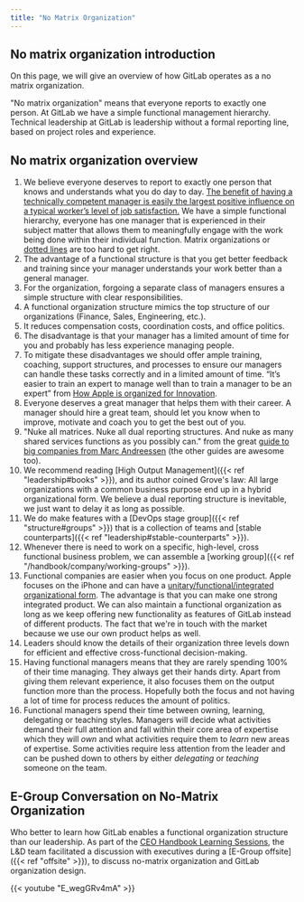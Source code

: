 ```yaml
---
title: "No Matrix Organization"
---
```


## No matrix organization introduction

On this page, we will give an overview of how GitLab operates as a no matrix
organization.

"No matrix organization" means that everyone reports to exactly one person. At
GitLab we have a simple functional management hierarchy. Technical leadership at
GitLab is leadership without a formal reporting line, based on project roles and
experience.

## No matrix organization overview

1. We believe everyone deserves to report to exactly one person that knows and understands what you do day to day. [The benefit of having a technically competent manager is easily the largest positive influence on a typical worker’s level of job satisfaction.](https://hbr.org/2016/12/if-your-boss-could-do-your-job-youre-more-likely-to-be-happy-at-work) We have a simple functional hierarchy, everyone has one manager that is experienced in their subject matter that allows them to meaningfully engage with the work being done within their individual function. Matrix organizations or [dotted lines](https://www.global-integration.com/glossary/dotted-line-reporting/) are too hard to get right.
1. The advantage of a functional structure is that you get better feedback and training since your manager understands your work better than a general manager.
1. For the organization, forgoing a separate class of managers ensures a simple structure with clear responsibilities.
1. A functional organization structure mimics the top structure of our organizations (Finance, Sales, Engineering, etc.).
1. It reduces compensation costs, coordination costs, and office politics.
1. The disadvantage is that your manager has a limited amount of time for you and probably has less experience managing people.
1. To mitigate these disadvantages we should offer ample training, coaching, support structures, and processes to ensure our managers can handle these tasks correctly and in a limited amount of time. “It’s easier to train an expert to manage well than to train a manager to be an expert” from [How Apple is organized for Innovation](https://hbr.org/2020/11/how-apple-is-organized-for-innovation).
1. Everyone deserves a great manager that helps them with their career. A manager should hire a great team, should let you know when to improve, motivate and coach you to get the best out of you.
1. "Nuke all matrices. Nuke all dual reporting structures. And nuke as many shared services functions as you possibly can." from the great [guide to big companies from Marc Andreessen](http://pmarchive.com/guide_to_big_companies_part2.html) (the other guides are awesome too).
1. We recommend reading [High Output Management]({{< ref "leadership#books" >}}), and its author coined Grove's law: All large organizations with a common business purpose end up in a hybrid organizational form. We believe a dual reporting structure is inevitable, we just want to delay it as long as possible.
1. We do make features with a [DevOps stage group]({{< ref "structure#groups" >}}) that is a collection of teams and [stable counterparts]({{< ref "leadership#stable-counterparts" >}}).
1. Whenever there is need to work on a specific, high-level, cross functional business problem, we can assemble a [working group]({{< ref "/handbook/company/working-groups" >}}).
1. Functional companies are easier when you focus on one product. Apple focuses on the iPhone and can have a [unitary/functional/integrated organizational form](https://stratechery.com/2016/apples-organizational-crossroads/). The advantage is that you can make one strong integrated product. We can also maintain a functional organization as long as we keep offering new functionality as features of GitLab instead of different products. The fact that we're in touch with the market because we use our own product helps as well.
1. Leaders should know the details of their organization three levels down for efficient and effective cross-functional decision-making.
1. Having functional managers means that they are rarely spending 100% of their time managing. They always get their hands dirty. Apart from giving them relevant experience, it also focuses them on the output function more than the process. Hopefully both the focus and not having a lot of time for process reduces the amount of politics.
1. Functional managers spend their time between owning, learning, delegating or teaching styles. Managers will decide what activities demand their full attention and fall within their core area of expertise which they will *own* and what activities require them to *learn* new areas of expertise. Some activities require less attention from the leader and can be pushed down to others by either *delegating* or *teaching* someone on the team.

## E-Group Conversation on No-Matrix Organization

Who better to learn how GitLab enables a functional organization structure than our leadership. As part of the [CEO Handbook Learning Sessions](/handbook/people-group/learning-and-development/learning-initiatives/#ceo-handbook-learning-sessions), the L&D team facilitated a discussion with executives during a [E-Group offsite]({{< ref "offsite" >}}), to discuss no-matrix organization and GitLab organization design.


{{< youtube "E_wegGRv4mA" >}}
